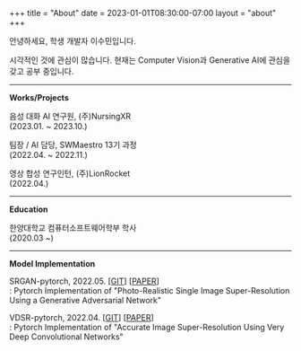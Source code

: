 +++
title = "About"
date = 2023-01-01T08:30:00-07:00
layout = "about"
+++

안녕하세요, 학생 개발자 이수민입니다.

시각적인 것에 관심이 많습니다. 현재는 Computer Vision과 Generative AI에 관심을 갖고 공부 중입니다.

---
**Works/Projects**

음성 대화 AI 연구원, (주)NursingXR\
(2023.01. ~ 2023.10.)

팀장 / AI 담당, SWMaestro 13기 과정\
(2022.04. ~ 2022.11.)

영상 합성 연구인턴, (주)LionRocket\
(2022.04.)

---
**Education**

한양대학교 컴퓨터소프트웨어학부 학사\
(2020.03 ~)

---
<!-- **Awards**

없음.

---
**Presentation**

없음.

---
**Publication**

없음.

---
**Opensource Contribution**

없음.

--- --> 
**Model Implementation**

SRGAN-pytorch, 2022.05. [[GIT](https://github.com/soom1017/SRGAN-pytorch)] [[PAPER](https://arxiv.org/abs/1609.04802)]\
\: Pytorch Implementation of "Photo-Realistic Single Image Super-Resolution Using a Generative Adversarial Network"

VDSR-pytorch, 2022.04. [[GIT](https://github.com/soom1017/VDSR-pytorch)] [[PAPER](https://arxiv.org/abs/1511.04587)]\
\: Pytorch Implementation of "Accurate Image Super-Resolution Using Very Deep Convolutional Networks" 
